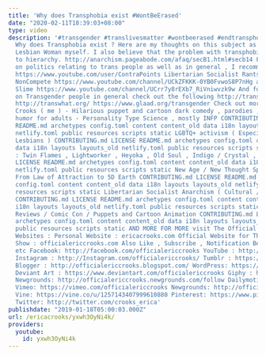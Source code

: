 ```yaml
---
title: 'Why does Transphobia exist #WontBeErased'
date: "2020-02-11T18:39:03+08:00"
type: video
description: '#transgender #translivesmatter #wontbeerased #endtransphobia #endtransphobianow
  Why does Transphobia exist ? Here are my thoughts on this subject as a Transgender
  Lesbian Woman myself. I also believe that the problem with transphobia is related
  to hierarchy. http://anarchism.pageabode.com/afaq/secB1.html#secb14 For more info
  on politics relating to trans people as well as in general , I recommend ContraPoints
  https://www.youtube.com/user/ContraPoints Libertarian Socialist Rants https://www.youtube.com/user/ElectricUnicycleCrew/videos
  NonCompete https://www.youtube.com/channel/UCkZFKKK-0YB0FvwoS8P7nHg and Thought
  Slime https://www.youtube.com/channel/UCrr7y8rEXb7_RiVniwvzk9w And for more info
  on Transgender people in general check out the following http://transequality.org
  http://transwhat.org/ https://www.glaad.org/transgender Check out more from Erica
  Crooks ( me ) - Hilarious puppet and cartoon dark comedy , parodies , satire , slapstick
  humor for adults - Personality Type Science , mostly INFP CONTRIBUTING.md LICENSE
  README.md archetypes config.toml content content_old data i18n layouts layouts_old
  netlify.toml public resources scripts static LGBTQ+ activism ( Especially Transgender
  Lesbians ) CONTRIBUTING.md LICENSE README.md archetypes config.toml content content_old
  data i18n layouts layouts_old netlify.toml public resources scripts static Empath
  : Twin Flames , Lightworker , Heyoka , Old Soul , Indigo / Crystal , Starseeds CONTRIBUTING.md
  LICENSE README.md archetypes config.toml content content_old data i18n layouts layouts_old
  netlify.toml public resources scripts static New Age / New Thought Spirituality
  From Law of Attraction to 5D Earth CONTRIBUTING.md LICENSE README.md archetypes
  config.toml content content_old data i18n layouts layouts_old netlify.toml public
  resources scripts static Libertarian Socialist Anarchism ( Cultural / Pacifism )
  CONTRIBUTING.md LICENSE README.md archetypes config.toml content content_old data
  i18n layouts layouts_old netlify.toml public resources scripts static Pop Culture
  Reviews / Comic Con / Puppets and Cartoon Animation CONTRIBUTING.md LICENSE README.md
  archetypes config.toml content content_old data i18n layouts layouts_old netlify.toml
  public resources scripts static AND MORE FOR MORE visit The Official Erica Crooks
  Websites : Personal Website : ericacrooks.com Official Website for The Erica Crooks
  Show : officialericcrooks.com Also Like , Subscribe , Notification Bell thingy ,
  etc Facebook: http://facebook.com/officialericcrooks YouTube : http://youtube.com/user/officialericcrooks
  Instagram : http://Instagram.com/officialericcrooks/ Tumblr : https://officialericcrooks.tumblr.com/
  Blogger : http://officialericcrooks.blogspot.com/ WordPress: https://officialericcrooks.wordpress.com
  Deviant Art : https://www.deviantart.com/officialericcrooks Giphy : https://giphy.com/channel/ericacrooks
  Newgrounds: http://officialericcrooks.newgrounds.com/follow Dailymotion : http://www.dailymotion.com/user/officialericcrooks/1
  Vimeo: https://vimeo.com/officialericcrooks Newgrounds: http://officialericcrooks.newgrounds.com
  Vine: https://vine.co/u/1257143407999610880 Pinterest: https://www.pinterest.com/officialec1/
  Twitter: http://twitter.com/crooks_erica'
publishdate: "2019-01-18T05:00:03.000Z"
url: /ericacrooks/yxwh3OyNi4k/
providers:
  youtube:
    id: yxwh3OyNi4k
---
```

